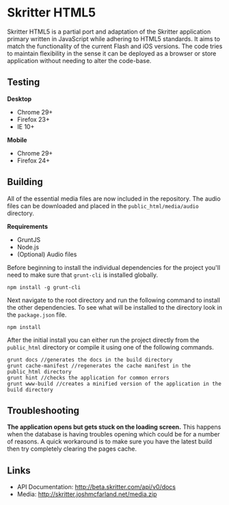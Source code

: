 # Skritter HTML5

Skritter HTML5 is a partial port and adaptation of the Skritter application primary written in JavaScript while adhering to HTML5 standards. It aims to match the functionality of the current Flash and iOS versions. The code tries to maintain flexibility in the sense it can be deployed as a browser or store application without needing to alter the code-base.

## Testing

**Desktop**
* Chrome 29+
* Firefox 23+
* IE 10+

**Mobile**
* Chrome 29+
* Firefox 24+

## Building

All of the essential media files are now included in the repository. The audio files can be downloaded and placed in the `public_html/media/audio` directory.

**Requirements**
- GruntJS
- Node.js
- (Optional) Audio files

Before beginning to install the individual dependencies for the project you'll need to make sure that `grunt-cli` is installed globally.

	npm install -g grunt-cli

Next navigate to the root directory and run the following command to install the other dependencies. To see what will be installed to the directory look in the `package.json` file.
	
	npm install
	
After the initial install you can either run the project directly from the `public_html` directory or compile it using one of the following commands.

	grunt docs //generates the docs in the build directory
	grunt cache-manifest //regenerates the cache manifest in the public_html directory
	grunt hint //checks the application for common errors
	grunt www-build //creates a minified version of the application in the build directory

## Troubleshooting

**The application opens but gets stuck on the loading screen.** This happens when the database is having troubles opening which could be for a number of reasons. A quick workaround is to make sure you have the latest build then try completely clearing the pages cache.


## Links

* API Documentation: http://beta.skritter.com/api/v0/docs
* Media: http://skritter.joshmcfarland.net/media.zip